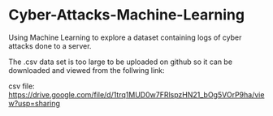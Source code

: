 # Cyber-Attacks-Machine-Learning
Using Machine Learning to explore a dataset containing logs of cyber attacks done to a server.

The .csv data set is too large to be uploaded on github so it can be downloaded and viewed from the follwing link:

csv file: https://drive.google.com/file/d/1trq1MUD0w7FRlspzHN21_bOg5VOrP9ha/view?usp=sharing
